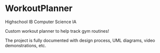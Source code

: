 # WorkoutPlanner
Highschool IB Computer Science IA

Custom workout planner to help track gym routines!

The project is fully documented with design process, UML diagrams, video demonstrations, etc.
